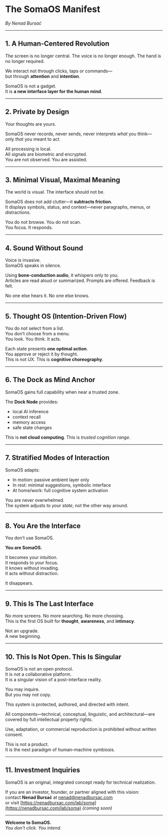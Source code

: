 # The SomaOS Manifest

_By Nenad Bursać_

---

## 1. A Human-Centered Revolution

The screen is no longer central. The voice is no longer enough. The hand is no longer required.

We interact not through clicks, taps or commands—  
but through **attention** and **intention**.

SomaOS is not a gadget.  
It is **a new interface layer for the human mind**.

---

## 2. Private by Design

Your thoughts are yours.

SomaOS never records, never sends, never interprets _what_ you think—  
only _that_ you meant to act.

All processing is local.  
All signals are biometric and encrypted.  
You are not observed. You are assisted.

---

## 3. Minimal Visual, Maximal Meaning

The world is visual. The interface should not be.

SomaOS does not add clutter—it **subtracts friction**.  
It displays symbols, status, and context—never paragraphs, menus, or distractions.

You do not browse. You do not scan.  
You focus. It responds.

---

## 4. Sound Without Sound

Voice is invasive.  
SomaOS speaks in silence.

Using **bone-conduction audio**, it whispers only to you.  
Articles are read aloud or summarized. Prompts are offered. Feedback is felt.

No one else hears it. No one else knows.

---

## 5. Thought OS (Intention-Driven Flow)

You do not select from a list.  
You don’t choose from a menu.  
You look. You think. It acts.

Each state presents **one optimal action**.  
You approve or reject it by thought.  
This is not UX. This is **cognitive choreography**.

---

## 6. The Dock as Mind Anchor

SomaOS gains full capability when near a trusted zone.

The **Dock Node** provides:

- local AI inference  
- context recall  
- memory access  
- safe state changes

This is **not cloud computing**. This is _trusted cognition range_.

---

## 7. Stratified Modes of Interaction

SomaOS adapts:

- In motion: passive ambient layer only  
- In rest: minimal suggestions, symbolic interface  
- At home/work: full cognitive system activation

You are never overwhelmed.  
The system adjusts to _your state_, not the other way around.

---

## 8. You Are the Interface

You don’t use SomaOS.

**You are SomaOS.**

It becomes your intuition.  
It responds to your focus.  
It knows without invading.  
It acts without distraction.

It disappears.

---

## 9. This Is The Last Interface

No more screens. No more searching. No more choosing.  
This is the first OS built for **thought**, **awareness**, and **intimacy**.

Not an upgrade.  
A new beginning.

---

## 10. This Is Not Open. This Is Singular

SomaOS is not an open protocol.  
It is not a collaborative platform.  
It is a singular vision of a post-interface reality.

You may inquire.  
But you may not copy.

This system is protected, authored, and directed with intent.

All components—technical, conceptual, linguistic, and architectural—are covered by full intellectual property rights.

Use, adaptation, or commercial reproduction is prohibited without written consent.

This is not a product.  
It is the next paradigm of human–machine symbiosis.

---

## 11. Investment Inquiries

SomaOS is an original, integrated concept ready for technical realization.

If you are an investor, founder, or partner aligned with this vision:  
contact **Nenad Bursać** at [nenad@nenadbursac.com](mailto:nenad@nenadbursac.com)  
or visit [https://nenadbursac.com/lab/soma](https://nenadbursac.com/lab/soma) _(coming soon)_

---

**Welcome to SomaOS.**  
_You don't click. You intend._
